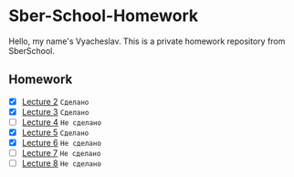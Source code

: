 # Sber-School-Homework

Hello, my name's Vyacheslav. This is a private homework repository from SberSchool.

## Homework

- [x] [Lecture 2](Lecture-2/Homework-2) `Сделано`
- [x] [Lecture 3](Lecture-3/Homework-3.swift) `Сделано`
- [ ] [Lecture 4](Lecture-4/Homework-4.swift) `Не сделано`
- [x] [Lecture 5](Lecture-5/Homework-5.swift) `Сделано`
- [x] [Lecture 6](Lecture-6/Homework-6.swift) `Не сделано`
- [ ] [Lecture 7](Lecture-7/Homework-7.swift) `Не сделано`
- [ ] [Lecture 8](Lecture-8/Homework-8.swift) `Не сделано`
